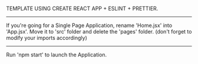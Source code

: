 TEMPLATE USING CREATE REACT APP + ESLINT + PRETTIER.

---

If you're going for a Single Page Application, rename 'Home.jsx'
into 'App.jsx'. Move it to 'src' folder and delete the
'pages' folder.
(don't forget to modify your imports accordingly)

---

Run 'npm start' to launch the Application.
